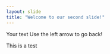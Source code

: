 ```yaml
---
layout: slide
title: "Welcome to our second slide!"
---
```

Your text
Use the left arrow to go back!

This is a test
